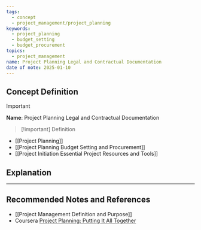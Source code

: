 ```yaml
---
tags:
  - concept
  - project_management/project_planning
keywords:
  - project_planning
  - budget_setting
  - budget_procurement
topics:
  - project_management
name: Project Planning Legal and Contractual Documentation
date of note: 2025-01-10
---
```


## Concept Definition

>[!important]
>**Name**: Project Planning Legal and Contractual Documentation

>[!important] Definition


- [[Project Planning]]
- [[Project Planning Budget Setting and Procurement]]
- [[Project Initiation Essential Project Resources and Tools]]




## Explanation








-----------
##  Recommended Notes and References


- [[Project Management Definition and Purpose]]
- Coursera [Project Planning: Putting It All Together](https://www.coursera.org/learn/project-planning-google/home/welcome)